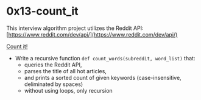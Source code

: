 # 0x13-count_it
This interview algorithm project utilizes the Reddit API: [https://www.reddit.com/dev/api/](https://www.reddit.com/dev/api/)

[Count it!](/0x13-count_it/0-count.py)
* Write a recursive function `def count_words(subreddit, word_list)` that:
  * queries the Reddit API,
  * parses the title of all hot articles,
  * and prints a sorted count of given keywords (case-insensitive, deliminated by spaces)
  * without using loops, only recursion
